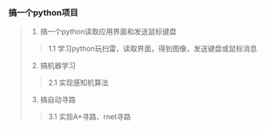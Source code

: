 ### 搞一个python项目

>1. 搞一个python读取应用界面和发送鼠标键盘
>>  1.1 学习python玩扫雷，读取界面，得到图像，发送键盘或鼠标消息
>2. 搞机器学习
>> 2.1 实现感知机算法 
>3. 搞自动寻路
>> 3.1 实现A*寻路、rnet寻路